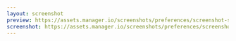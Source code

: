 ```yaml
---
layout: screenshot
preview: https://assets.manager.io/screenshots/preferences/screenshot-small.png
screenshot: https://assets.manager.io/screenshots/preferences/screenshot-large.png
---
```

